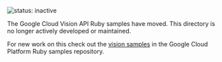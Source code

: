 ![status: inactive](https://img.shields.io/badge/status-inactive-red.svg)

The Google Cloud Vision API Ruby samples have moved. This directory is no
longer actively developed or maintained.

For new work on this check out the
[vision samples](https://github.com/GoogleCloudPlatform/ruby-docs-samples/tree/master/vision)
in the Google Cloud Platform Ruby samples repository.

